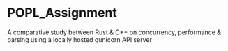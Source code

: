 # POPL_Assignment
A comparative study between Rust &amp; C++ on concurrency, performance &amp; parsing using a locally hosted gunicorn API server
